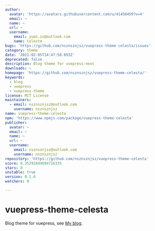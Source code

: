 ```yaml
---
author:
  avatar: 'https://avatars.githubusercontent.com/u/41458459?v=4'
  email: ~
  name: ~
  url: ~
  username:
    email: yuan.zx@outlook.com
    name: Celeste
bugs: 'https://github.com/nsznsznjsz/vuepress-theme-celesta/issues'
category: theme
date: '2021-02-05T14:47:58.893Z'
deprecated: false
description: Blog theme for vuepress-next
downloads: ~
homepage: 'https://github.com/nsznsznjsz/vuepress-theme-celesta/'
keywords:
  - blog
  - vuepress
  - vuepress-theme
license: MIT License
maintainers:
  - email: nsznsznjsz@outlook.com
    username: nsznsznjsz
name: vuepress-theme-celesta
npm: 'https://www.npmjs.com/package/vuepress-theme-celesta'
publisher:
  avatar: ~
  email: ~
  name: ~
  url: ~
  username:
    email: nsznsznjsz@outlook.com
    username: nsznsznjsz
repository: 'https://github.com/nsznsznjsz/vuepress-theme-celesta'
score: 0.35292849684726335
stars: 0
unstable: true
version: 0.1.0
watchers: 0

---
```


# vuepress-theme-celesta

Blog theme for vuepress, see [My blog](https://github.com/nsznsznjsz/blog/).
